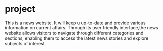 # project
This is a news website.
It will keep u up-to-date and provide various information on current affairs.
Through its user friendly interface,the news website allows visitors to navigate through different categories and sections, enabling them to access the latest news stories and explore subjects of interest.
